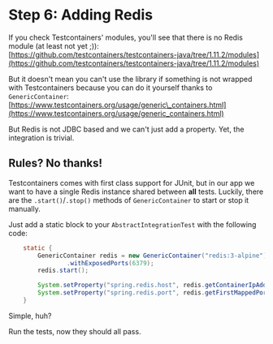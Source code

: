 # Step 6: Adding Redis

If you check Testcontainers' modules, you'll see that there is no Redis module \(at least not yet ;\)\): [https://github.com/testcontainers/testcontainers-java/tree/1.11.2/modules](https://github.com/testcontainers/testcontainers-java/tree/1.11.2/modules)

But it doesn't mean you can't use the library if something is not wrapped with Testcontainers because you can do it yourself thanks to `GenericContainer`:  
[https://www.testcontainers.org/usage/generic\_containers.html](https://www.testcontainers.org/usage/generic_containers.html)

But Redis is not JDBC based and we can't just add a property. Yet, the integration is trivial.

## Rules? No thanks!

Testcontainers comes with first class support for JUnit, but in our app we want to have a single Redis instance shared between **all** tests. Luckily, there are the `.start()`/`.stop()` methods of `GenericContainer` to start or stop it manually.

Just add a static block to your `AbstractIntegrationTest` with the following code:

```java
    static {
        GenericContainer redis = new GenericContainer("redis:3-alpine")
                .withExposedPorts(6379);
        redis.start();

        System.setProperty("spring.redis.host", redis.getContainerIpAddress());
        System.setProperty("spring.redis.port", redis.getFirstMappedPort() + "");
    }
```

Simple, huh?

Run the tests, now they should all pass.

